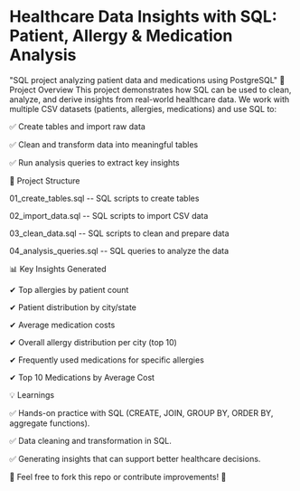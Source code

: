 # Healthcare Data Insights with SQL: Patient, Allergy & Medication Analysis
"SQL project analyzing patient data and medications using PostgreSQL"
📌 Project Overview
This project demonstrates how SQL can be used to clean, analyze, and derive insights from real-world healthcare data.
We work with multiple CSV datasets (patients, allergies, medications) and use SQL to:

✅ Create tables and import raw data

✅ Clean and transform data into meaningful tables

✅ Run analysis queries to extract key insights

📂 Project Structure

01_create_tables.sql       -- SQL scripts to create tables

02_import_data.sql         -- SQL scripts to import CSV data

03_clean_data.sql          -- SQL scripts to clean and prepare data

04_analysis_queries.sql    -- SQL queries to analyze the data

📊 Key Insights Generated

✔ Top allergies by patient count

✔ Patient distribution by city/state

✔ Average medication costs

✔  Overall allergy distribution per city (top 10)

✔  Frequently used medications for specific allergies

✔  Top 10 Medications by Average Cost

💡 Learnings

✅ Hands-on practice with SQL (CREATE, JOIN, GROUP BY, ORDER BY, aggregate functions).

✅ Data cleaning and transformation in SQL.

✅ Generating insights that can support better healthcare decisions.

📌 Feel free to fork this repo or contribute improvements! 💙

